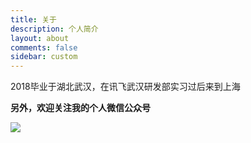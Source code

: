```yaml
---
title: 关于
description: 个人简介
layout: about
comments: false
sidebar: custom
---
```

2018毕业于湖北武汉，在讯飞武汉研发部实习过后来到上海

**另外，欢迎关注我的个人微信公众号**

![](https://szhtc-1252780558.cos.ap-shanghai.myqcloud.com/qrcode_for_gh_8f066d3de130_344.jpg)